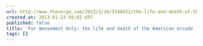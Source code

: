 ```yaml
---
url: http://www.theverge.com/2013/1/16/3740422/the-life-and-death-of-the-american-arcade-for-amusement-only
created_at: 2013-01-23 05:01 UTC
published: false
title: 'For Amusement Only: the life and death of the American arcade | The Verge'
tags: []
---
```




